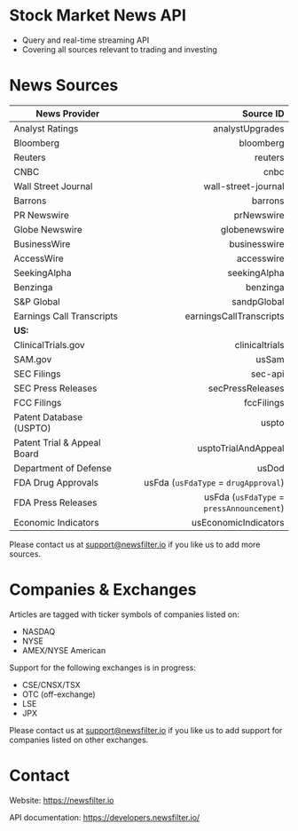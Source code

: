 # Stock Market News API

- Query and real-time streaming API
- Covering all sources relevant to trading and investing

# News Sources

| News Provider               |                                 Source ID |
| --------------------------- | ----------------------------------------: |
| Analyst Ratings             |                           analystUpgrades |
| Bloomberg                   |                                 bloomberg |
| Reuters                     |                                   reuters |
| CNBC                        |                                      cnbc |
| Wall Street Journal         |                       wall-street-journal |
| Barrons                     |                                   barrons |
| PR Newswire                 |                                prNewswire |
| Globe Newswire              |                             globenewswire |
| BusinessWire                |                              businesswire |
| AccessWire                  |                                accesswire |
| SeekingAlpha                |                              seekingAlpha |
| Benzinga                    |                                  benzinga |
| S&P Global                  |                               sandpGlobal |
| Earnings Call Transcripts   |                   earningsCallTranscripts |
| **US:**                     |                                           |
| ClinicalTrials.gov          |                            clinicaltrials |
| SAM.gov                     |                                     usSam |
| SEC Filings                 |                                   sec-api |
| SEC Press Releases          |                          secPressReleases |
| FCC Filings                 |                                fccFilings |
| Patent Database (USPTO)     |                                     uspto |
| Patent Trial & Appeal Board |                       usptoTrialAndAppeal |
| Department of Defense       |                                     usDod |
| FDA Drug Approvals          |      usFda (`usFdaType` = `drugApproval`) |
| FDA Press Releases          | usFda (`usFdaType` = `pressAnnouncement`) |
| Economic Indicators         |                      usEconomicIndicators |

Please contact us at support@newsfilter.io if you like us to add more sources.

# Companies & Exchanges

Articles are tagged with ticker symbols of companies listed on:

- NASDAQ
- NYSE
- AMEX/NYSE American

Support for the following exchanges is in progress:

- CSE/CNSX/TSX
- OTC (off-exchange)
- LSE
- JPX

Please contact us at support@newsfilter.io if you like us to add support for companies listed on other exchanges.

# Contact

Website: https://newsfilter.io

API documentation: https://developers.newsfilter.io/
